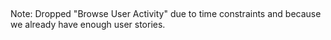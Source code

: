 ##
Note: Dropped "Browse User Activity" due to time constraints and because we already have enough user stories.

